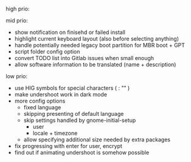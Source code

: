 high prio:

mid prio:

* show notification on finisehd or failed install
* highlight current keyboard layout (also before selecting anything)
* handle potentially needed legacy boot partition for MBR boot + GPT
* script folder config option
* convert TODO list into Gitlab issues when small enough
* allow software information to be translated (name + description)

low prio:

* use HIG symbols for special characters ( : "" )
* make undershoot work in dark mode
* more config options
    * fixed language
    * skipping presenting of default language
    * skip settings handled by gnome-initial-setup
      * user
      * locale + timezone
    * allow specifying additional size needed by extra packages
* fix progressing with enter for user, encrypt
* find out if animating undershoot is somehow possible
